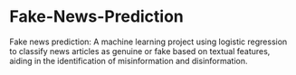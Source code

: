 # Fake-News-Prediction
Fake news prediction: A machine learning project using logistic regression to classify news articles as genuine or fake based on textual features, aiding in the identification of misinformation and disinformation.
